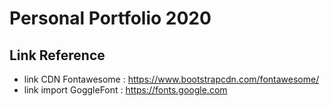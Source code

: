 # Personal Portfolio 2020

## Link Reference
- link CDN Fontawesome    : https://www.bootstrapcdn.com/fontawesome/
- link import GoggleFont  : https://fonts.google.com